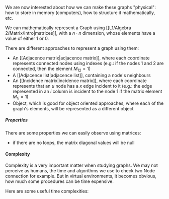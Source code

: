 We are now interested about how we can make these graphs "physical": how to store in memory (computers), how to structure it mathematically, etc.

We can mathematically represent a Graph using [[L1/Algebra 2/Matrix/Intro|matrices]], with a $n\cdot n$ dimension, whose elements have a value of either 1 or 0.

There are different approaches to represent a graph using them: 
- An [[Adjacence matrix|adjacence matrix]], where each coordinate represents connected nodes using indexes (e.g.: if the nodes 1 and 2 are connected, then the element $M_{12} = 1$)
- A [[Adjacence list|adjacence list]], containing a node's neighbours
- An [[Incidence matrix|incidence matrix]], where each coordinate represents that an $u$ node has a $x$ edge incident to it (e.g.: the edge represented in an $i$ column is incident to the node $1$ if the matrix element $M_{1i} = 1$)
- Object, which is good for object oriented approaches, where each of the graph's elements, will be represented as a different object

##### Properties
There are some properties we can easily observe using matrices:
- if there are no loops, the matrix diagonal values will be null

#### Complexity
Complexity is a very important matter when studying graphs. We may not perceive as humans, the time and algorithms we use to check two Node connection for example. But in virtual environments, it becomes obvious, how much some procedures can be time expensive.

Here are some useful time complexities:

